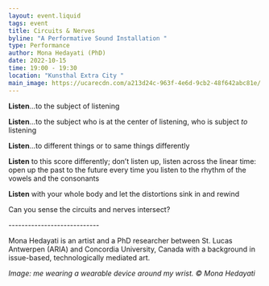 ```yaml
---
layout: event.liquid
tags: event
title: Circuits & Nerves
byline: "A Performative Sound Installation "
type: Performance
author: Mona Hedayati (PhD)
date: 2022-10-15
time: 19:00 - 19:30
location: "Kunsthal Extra City "
main_image: https://ucarecdn.com/a213d24c-963f-4e6d-9cb2-48f642abc81e/
---
```

**Listen**…to the subject of listening

**Listen**…to the subject who is at the center of listening, who is subject *to* listening

**Listen**…to different things or to same things differently 

**Listen** to this score differently; don’t listen up, listen across the linear time: open up the past to the future every time you listen to the rhythm of the vowels and the consonants

**Listen** with your whole body and let the distortions sink in and rewind 

Can you sense the circuits and nerves intersect?

\-﻿---------------------------

M﻿ona Hedayati is an artist and a PhD researcher between St. Lucas Antwerpen (ARIA) and Concordia University, Canada with a background in issue-based, technologically mediated art.

*Image: me wearing a wearable device around my wrist.* <!--StartFragment-->*© Mona Hedayati*

<!--EndFragment-->